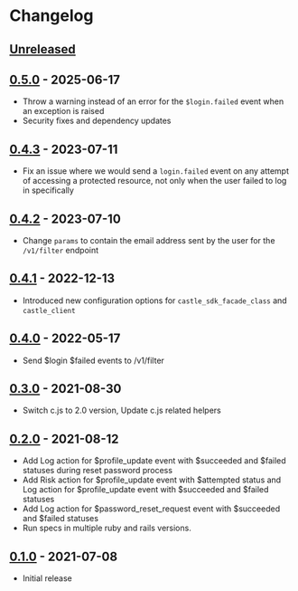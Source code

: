 # Changelog

## [Unreleased][main]

## [0.5.0] - 2025-06-17
- Throw a warning instead of an error for the `$login.failed` event when an exception is raised
- Security fixes and dependency updates

## [0.4.3] - 2023-07-11
- Fix an issue where we would send a `login.failed` event on any attempt of accessing a protected resource, not only when the user failed to log in specifically

## [0.4.2] - 2023-07-10
- Change `params` to contain the email address sent by the user for the `/v1/filter` endpoint

## [0.4.1] - 2022-12-13
- Introduced new configuration options for `castle_sdk_facade_class` and `castle_client`

## [0.4.0] - 2022-05-17
-  Send $login $failed events to /v1/filter

## [0.3.0] - 2021-08-30

- Switch c.js to 2.0 version, Update c.js related helpers

## [0.2.0] - 2021-08-12

- Add Log action for $profile_update event with $succeeded and $failed statuses during reset password process
- Add Risk action for $profile_update event with $attempted status and Log action for $profile_update event with $succeeded and $failed statuses
- Add Log action for $password_reset_request event with $succeeded and $failed statuses
- Run specs in multiple ruby and rails versions.

## [0.1.0] - 2021-07-08

- Initial release

[main]: https://github.com/castle/castle_devise/compare/v0.5.0...HEAD
[0.5.0]: https://github.com/castle/castle_devise/compare/v0.4.3...v0.5.0
[0.4.3]: https://github.com/castle/castle_devise/compare/v0.4.2...v0.4.3
[0.4.2]: https://github.com/castle/castle_devise/compare/v0.4.1...v0.4.2
[0.4.1]: https://github.com/castle/castle_devise/compare/v0.4.0...v0.4.1
[0.4.0]: https://github.com/castle/castle_devise/compare/v0.3.0...v0.4.0
[0.3.0]: https://github.com/castle/castle_devise/compare/v0.2.0...v0.3.0
[0.2.0]: https://github.com/castle/castle_devise/compare/v0.1.0...v0.2.0
[0.1.0]: https://github.com/castle/castle_devise/releases/tag/v0.1.0
